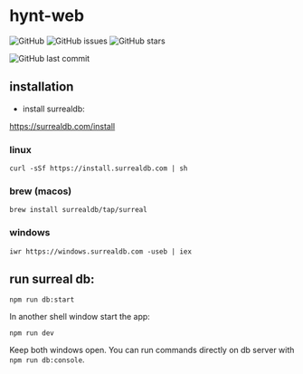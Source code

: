 # hynt-web

<!-- ![npm](https://img.shields.io/npm/v/hynt-web) -->
<!-- ![npm](https://img.shields.io/npm/dt/hynt-web) -->
![GitHub](https://img.shields.io/github/license/profullstack/hynt-web)
![GitHub issues](https://img.shields.io/github/issues/profullstack/hynt-web)
![GitHub stars](https://img.shields.io/github/stars/profullstack/hynt-web)
<!-- ![Node.js Version](https://img.shields.io/node/v/hynt-web) -->
![GitHub last commit](https://img.shields.io/github/last-commit/profullstack/hynt-web)

## installation

- install surrealdb:

https://surrealdb.com/install

### linux

    curl -sSf https://install.surrealdb.com | sh

### brew (macos)

    brew install surrealdb/tap/surreal

### windows

    iwr https://windows.surrealdb.com -useb | iex



## run surreal db:

    npm run db:start

In another shell window start the app:

    npm run dev

Keep both windows open. You can run commands directly on db server with `npm run db:console`.

